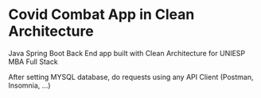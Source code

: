 # Covid Combat App in Clean Architecture
Java Spring Boot Back End app built with Clean Architecture for UNIESP MBA Full Stack

After setting MYSQL database, do requests using any API Client (Postman, Insomnia, ...)
